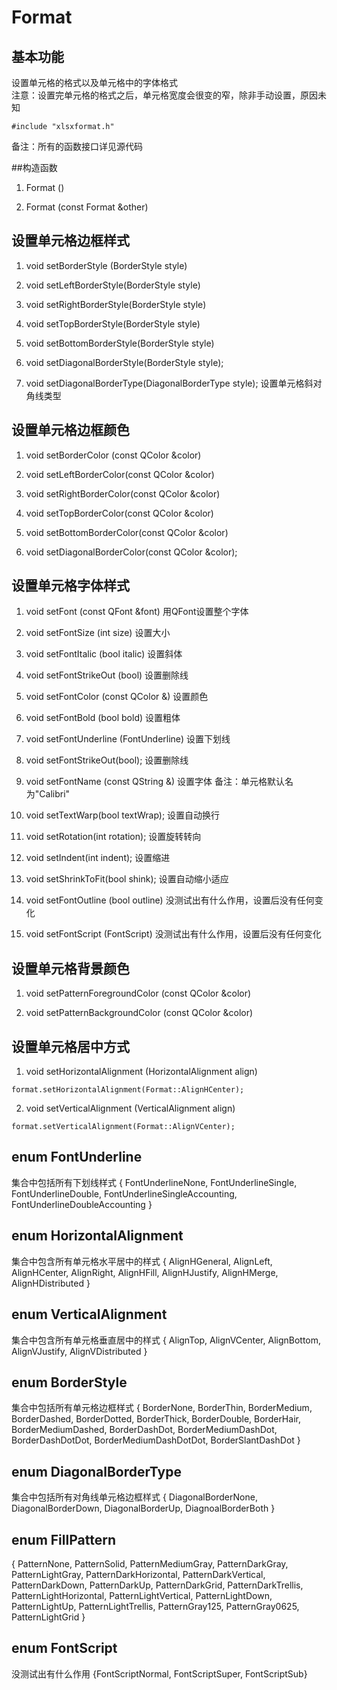 # Format

## 基本功能
设置单元格的格式以及单元格中的字体格式  
注意：设置完单元格的格式之后，单元格宽度会很变的窄，除非手动设置，原因未知
```
#include "xlsxformat.h"
```
备注：所有的函数接口详见源代码  


##构造函数
1. Format ()

2. Format (const Format &other)


## 设置单元格边框样式
1. void setBorderStyle (BorderStyle style)

2. void setLeftBorderStyle(BorderStyle style)

3. void setRightBorderStyle(BorderStyle style)

4. void setTopBorderStyle(BorderStyle style)

5. void setBottomBorderStyle(BorderStyle style)

6. void setDiagonalBorderStyle(BorderStyle style);

7. void setDiagonalBorderType(DiagonalBorderType style);
设置单元格斜对角线类型  


## 设置单元格边框颜色
1. void setBorderColor (const QColor &color)

2. void setLeftBorderColor(const QColor &color)

3. void setRightBorderColor(const QColor &color)

4. void setTopBorderColor(const QColor &color)

5. void setBottomBorderColor(const QColor &color)

6. void setDiagonalBorderColor(const QColor &color);


## 设置单元格字体样式
1. void setFont (const QFont &font)
用QFont设置整个字体

2. void setFontSize (int size)
设置大小

3. void setFontItalic (bool italic)
设置斜体

4. void setFontStrikeOut (bool)
设置删除线

5. void setFontColor (const QColor &)
设置颜色

6. void setFontBold (bool bold)
设置粗体

7. void setFontUnderline (FontUnderline)
设置下划线

8. void setFontStrikeOut(bool);
设置删除线

9. void setFontName (const QString &)
设置字体
备注：单元格默认名为"Calibri"

10. void setTextWarp(bool textWrap);
设置自动换行

11. void setRotation(int rotation);
设置旋转转向

12. void setIndent(int indent);
设置缩进

13. void setShrinkToFit(bool shink);
设置自动缩小适应

14. void setFontOutline (bool outline)
没测试出有什么作用，设置后没有任何变化

15. void setFontScript (FontScript)
没测试出有什么作用，设置后没有任何变化


## 设置单元格背景颜色
1. void setPatternForegroundColor (const QColor &color)

2. void setPatternBackgroundColor (const QColor &color)


## 设置单元格居中方式
1. void setHorizontalAlignment (HorizontalAlignment align)
```
format.setHorizontalAlignment(Format::AlignHCenter);
```

2. void setVerticalAlignment (VerticalAlignment align)
```
format.setVerticalAlignment(Format::AlignVCenter);
```


## enum FontUnderline
集合中包括所有下划线样式
{
FontUnderlineNone, FontUnderlineSingle, FontUnderlineDouble, FontUnderlineSingleAccounting, 
FontUnderlineDoubleAccounting
}


## enum HorizontalAlignment
集合中包含所有单元格水平居中的样式
{
AlignHGeneral, AlignLeft, AlignHCenter, AlignRight, 
AlignHFill, AlignHJustify, AlignHMerge, AlignHDistributed
}


## enum VerticalAlignment
集合中包含所有单元格垂直居中的样式
{
AlignTop, AlignVCenter, AlignBottom, AlignVJustify, 
AlignVDistributed
}


## enum BorderStyle
集合中包括所有单元格边框样式
{
BorderNone, BorderThin, BorderMedium, BorderDashed, 
BorderDotted, BorderThick, BorderDouble, BorderHair, 
BorderMediumDashed, BorderDashDot, BorderMediumDashDot, BorderDashDotDot, 
BorderMediumDashDotDot, BorderSlantDashDot
}


## enum DiagonalBorderType
集合中包括所有对角线单元格边框样式
{
DiagonalBorderNone, DiagonalBorderDown, DiagonalBorderUp, DiagnoalBorderBoth
}


## enum FillPattern
{
PatternNone, PatternSolid, PatternMediumGray, PatternDarkGray, 
PatternLightGray, PatternDarkHorizontal, PatternDarkVertical, PatternDarkDown, 
PatternDarkUp, PatternDarkGrid, PatternDarkTrellis, PatternLightHorizontal, 
PatternLightVertical, PatternLightDown, PatternLightUp, PatternLightTrellis, 
PatternGray125, PatternGray0625, PatternLightGrid
}


## enum FontScript
没测试出有什么作用
{FontScriptNormal, FontScriptSuper, FontScriptSub}
